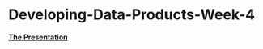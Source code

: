 # Developing-Data-Products-Week-4

**[The Presentation](https://adi1309.github.io/Practical-Machine-Learning-Report/ "REPORT LINK HERE")**
